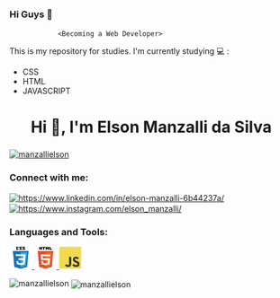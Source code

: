 ### Hi Guys 👋


                <Becoming a Web Developer>
                
  This is my repository for studies. I'm currently studying 	💻 :
  
*  CSS
*  HTML
*  JAVASCRIPT

<h1 align="center">Hi 👋, I'm Elson Manzalli da Silva</h1>
<h3 align="center"><Becoming a Web Developer></h3>

<p align="left"> <a href="https://github.com/ryo-ma/github-profile-trophy"><img src="https://github-profile-trophy.vercel.app/?username=manzallielson" alt="manzallielson" /></a> </p>

<h3 align="left">Connect with me:</h3>
<p align="left">
<a href="https://linkedin.com/in/https://www.linkedin.com/in/elson-manzalli-6b44237a/" target="blank"><img align="center" src="https://raw.githubusercontent.com/rahuldkjain/github-profile-readme-generator/master/src/images/icons/Social/linked-in-alt.svg" alt="https://www.linkedin.com/in/elson-manzalli-6b44237a/" height="30" width="40" /></a>
<a href="https://instagram.com/https://www.instagram.com/elson_manzalli/" target="blank"><img align="center" src="https://raw.githubusercontent.com/rahuldkjain/github-profile-readme-generator/master/src/images/icons/Social/instagram.svg" alt="https://www.instagram.com/elson_manzalli/" height="30" width="40" /></a>
</p>

<h3 align="left">Languages and Tools:</h3>
<p align="left"> <a href="https://www.w3schools.com/css/" target="_blank"> <img src="https://raw.githubusercontent.com/devicons/devicon/master/icons/css3/css3-original-wordmark.svg" alt="css3" width="40" height="40"/> </a> <a href="https://www.w3.org/html/" target="_blank"> <img src="https://raw.githubusercontent.com/devicons/devicon/master/icons/html5/html5-original-wordmark.svg" alt="html5" width="40" height="40"/> </a> <a href="https://developer.mozilla.org/en-US/docs/Web/JavaScript" target="_blank"> <img src="https://raw.githubusercontent.com/devicons/devicon/master/icons/javascript/javascript-original.svg" alt="javascript" width="40" height="40"/> </a> </p>

<p><img align="left" src="https://github-readme-stats.vercel.app/api/top-langs?username=manzallielson&show_icons=true&locale=en&layout=compact" alt="manzallielson" /></p>

<p>&nbsp;<img align="center" src="https://github-readme-stats.vercel.app/api?username=manzallielson&show_icons=true&locale=en" alt="manzallielson" /></p>
